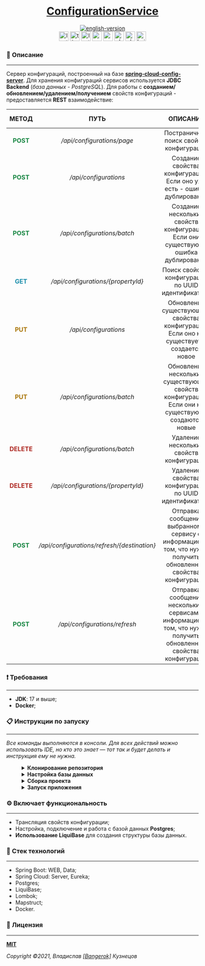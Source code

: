 <!--suppress HtmlDeprecatedAttribute -->
<div align="center">
    <h1>
        <a href="https://ninjaenterprise.github.io/ConfigurationService/">ConfigurationService</a>
    </h1>
</div>

<div align="center">
    <a href="https://github.com/NinjaEnterprise/ConfigurationService/blob/master/docs/README.md">
        <img alt="english-version" src="https://raw.githubusercontent.com/NinjaEnterprise/ConfigurationService/master/assets/languages/english.png"/>
    </a>
</div>

<div align="center">
    <img src="https://img.shields.io/github/last-commit/NinjaEnterprise/ConfigurationService" height="25" alt="last-commit" />
    <img src="https://wakatime.com/badge/github/NinjaEnterprise/ConfigurationService.svg" height="25" alt="time-with-code" />
    <img src="https://img.shields.io/github/v/release/NinjaEnterprise/ConfigurationService" height="25" alt="last-release" />
    <img src="https://tokei.rs/b1/github/NinjaEnterprise/ConfigurationService?category=code" height="25" alt="code-lines" />
    <img src="https://sonarcloud.io/api/project_badges/measure?project=NinjaEnterprise_ConfigurationService&metric=bugs" height="25" alt="sonar-cloud-bugs" />
    <img src="https://github.com/NinjaEnterprise/ConfigurationService/actions/workflows/check-style.yml/badge.svg" height="25" alt="checking-style" />
    <img src="https://github.com/NinjaEnterprise/ConfigurationService/actions/workflows/sonar.yml/badge.svg" height="25" alt="checking-sonar" />
    <img src="https://github.com/NinjaEnterprise/ConfigurationService/actions/workflows/build.yml/badge.svg" height="25" alt="build" />
</div>

### 📖 Описание
___

Сервер конфигураций, построенный на базе
**[spring-cloud-config-server](https://cloud.spring.io/spring-cloud-config/reference/html/)**. Для хранения конфигураций
сервисов используется **JDBC Backend** (_база данных - PostgreSQL_). Для работы с
**созданием/обновлением/удалением/получением** свойств конфигураций - предоставляется **REST** взаимодействие:

<table>
    <thead>
      <tr>
        <th>МЕТОД</th>
        <th>ПУТЬ</th>
        <th>ОПИСАНИЕ</th>
        <th>ТЕЛО ЗАПРОСА</th>
        <th>ПАРАМЕТРЫ ЗАПРОСА</th>
        <th>ОТВЕТ ОТ СЕРВЕРА</th>
      </tr>
    </thead>
    <tbody align="center">
      <tr>
        <td style="color: #168541"><b>POST</b></td>
        <td><i>/api/configurations/page</i></td>
        <td>Постраничный поиск свойств конфигураций</td>
        <td><a href="https://github.com/NinjaEnterprise/SearchLibraryWithQueryDsl/blob/master/src/main/java/io/github/ninjaenterprise/search/model/SearchSettings.java"><b>SearchSettings</b></a></td>
        <td>-</td>
        <td><b><a href="https://github.com/NinjaEnterprise/SearchLibraryWithQueryDsl/blob/master/src/main/java/io/github/ninjaenterprise/search/model/TableResult.java">TableResult</a>&lt;PropertyReturnDto&gt;</b></td>
      </tr>
      <tr>
        <td style="color: #168541"><b>POST</b></td>
        <td><i>/api/configurations</i></td>
        <td>Создание свойства конфигурации. Если оно уже есть - ошибка дублирования</td>
        <td><b>PropertyDto</b></td>
        <td><b>refresh</b></td>
        <td><b>PropertyReturnDto</b></td>
      </tr>
      <tr>
        <td style="color: #168541"><b>POST</b></td>
        <td><i>/api/configurations/batch</i></td>
        <td>Создание нескольких свойств конфигураций. Если они существуют - ошибка дублирования</td>
        <td><b>List&lt;PropertyDto&gt;</b></td>
        <td><b>refresh</b></td>
        <td><b>List&lt;PropertyReturnDto&gt;</b></td>
      </tr>
      <tr>
        <td style="color: #198daa"><b>GET</b></td>
        <td><i>/api/configurations/{propertyId}</i></td>
        <td>Поиск свойства конфигурации по UUID идентификатору</td>
        <td>-</td>
        <td>-</td>
        <td><b>PropertyReturnDto</b></td>
      </tr>
      <tr>
        <td style="color: #aa770a"><b>PUT</b></td>
        <td><i>/api/configurations</i></td>
        <td>Обновление существующего свойства конфигурации. Если оно не существует - создается новое</td>
        <td><b>PropertyDto</b></td>
        <td>refresh</td>
        <td><b>PropertyReturnDto</b></td>
      </tr>
      <tr>
        <td style="color: #aa770a"><b>PUT</b></td>
        <td><i>/api/configurations/batch</i></td>
        <td>Обновление нескольких существующих свойств конфигураций. Если они не существуют - создаются новые</td>
        <td><b>List&lt;PropertyDto&gt;</b></td>
        <td>refresh</td>
        <td><b>List&lt;PropertyReturnDto&gt;</b></td>
      </tr>
      <tr>
        <td style="color: #ae2a24"><b>DELETE</b></td>
        <td><i>/api/configurations/batch</i></td>
        <td>Удаление нескольких свойств конфигураций</td>
        <td><a href="https://github.com/NinjaEnterprise/SearchLibraryWithQueryDsl/blob/master/src/main/java/io/github/ninjaenterprise/search/model/SearchSettingsSimple.java"><b>SearchSettingsSimple</b></a></td>
        <td>refresh</td>
        <td><b>List&lt;PropertyReturnDto&gt;</b></td>
      </tr>
      <tr>
        <td style="color: #ae2a24"><b>DELETE</b></td>
        <td><i>/api/configurations/{propertyId}</i></td>
        <td>Удаление свойства конфигурации по UUID идентификатору</td>
        <td>-</td>
        <td>refresh</td>
        <td><b>PropertyReturnDto</b></td>
      </tr>
      <tr>
        <td style="color: #168541"><b>POST</b></td>
        <td><i>/api/configurations/refresh/{destination}</i></td>
        <td>Отправка сообщения выбранному сервису с информацией о том, что нужно получить обновленные свойства конфигурации</td>
        <td>-</td>
        <td>-</td>
        <td>-</td>
      </tr>
      <tr>
        <td style="color: #168541"><b>POST</b></td>
        <td><i>/api/configurations/refresh</i></td>
        <td>Отправка сообщения нескольким сервисам с информацией о том, что нужно получить обновленные свойства конфигурации</td>
        <td><b>List&lt;String&gt;</b></td>
        <td>-</td>
        <td>-</td>
      </tr>
    </tbody>
</table>

### ❗ Требования
___

* **JDK**: 17 и выше;
* **Docker**;

### 📋 Инструкции по запуску
___

*Все команды выполняются в консоли. Для всех действий можно использовать IDE, но кто это знает — тот так и будет делать
и инструкция ему не нужна.*
<details style="margin-left: 40px">	
   <summary><b>Клонирование репозитория</b></summary>

1. Создаем папку: `mkdir GitProjects` (имя папки может быть любым, но вам нужно будет продолжать использовать только
   его);
2. Переходим в папку: `cd GitProjects`;
3. Клонируем репозиторий: `git clone https://github.com/NinjaEnterprise/ConfigurationService.git`;
4. Переходим в созданную папку: `cd ConfigurationService`;
5. Выполнено.
</details>

<details style="margin-left: 40px">	
   <summary><b>Настройка базы данных</b></summary>

   *После клонирования репозитория — мы уже должны быть в папке проекта.*
   1. Для работы Docker нужно его сначала **[установить](https://docs.docker.com/engine/install/)**;
   2. Чтобы настроить базу данных, необходимую для работы приложения, переходим в папку: `cd docker\postgresql`;
   3. Запускаем .bat файл командой: `postgres.bat`. *Стандартный порт: 5025*
</details>


<details style="margin-left: 40px">	
   <summary><b>Сборка проекта</b></summary>

1. После запуска Docker и настройки базы данных возвращаемся в корень проекта: `cd ..\..`;
2. Выполняем команду: `mvn clean install`.
</details>

<details style="margin-left: 40px">	
   <summary><b>Запуск приложения</b></summary>

После сборки приложения выполните команду: <code>mvn spring-boot:run</code>. <b>Стандартный порт: 8888</b>.
</details>

### ⚙ Включает функциональность
___

- Трансляция свойств конфигурации;
- Настройка, подключение и работа с базой данных **Postgres**;
- **Использование LiquiBase** для создания структуры базы данных.

### 🔨 Стек технологий
___

- Spring Boot: WEB, Data;
- Spring Cloud: Server, Eureka;
- Postgres;
- LiquiBase;
- Lombok;
- Mapstruct;
- Docker.

### 🎫 Лицензия
___

**[MIT](https://github.com/NinjaEnterprise/ConfigurationService/blob/master/LICENSE)**

_Copyright ©2021, Владислав [[Bangerok]](https://github.com/Bangerok) Кузнецов_
